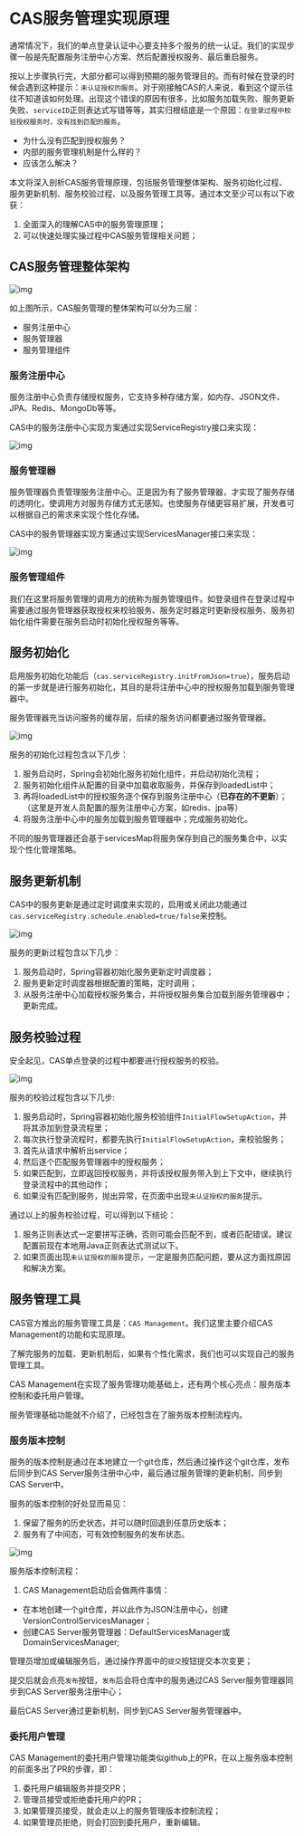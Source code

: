 #  CAS服务管理实现原理

通常情况下，我们的单点登录认证中心要支持多个服务的统一认证。我们的实现步骤一般是先配置服务注册中心方案、然后配置授权服务、最后重启服务。

按以上步骤执行完，大部分都可以得到预期的服务管理目的。而有时候在登录的时候会遇到这种提示：`未认证授权的服务`。对于刚接触CAS的人来说，看到这个提示往往不知道该如何处理。出现这个错误的原因有很多，比如服务加载失败、服务更新失败、`serviceID`正则表达式写错等等，其实归根结底是一个原因：`在登录过程中校验授权服务时，没有找到匹配的服务`。

- 为什么没有匹配到授权服务？
- 内部的服务管理机制是什么样的？
- 应该怎么解决？

本文将深入剖析CAS服务管理原理，包括服务管理整体架构、服务初始化过程、服务更新机制、服务校验过程、以及服务管理工具等。通过本文至少可以有以下收获：

1. 全面深入的理解CAS中的服务管理原理；
2. 可以快速处理实操过程中CAS服务管理相关问题；

## CAS服务管理整体架构

![img](https://pic1.zhimg.com/80/v2-4bb4324844e160e58bf0ff4a3ef7f45c_1440w.webp)

如上图所示，CAS服务管理的整体架构可以分为三层：

- 服务注册中心
- 服务管理器
- 服务管理组件

### 服务注册中心

服务注册中心负责存储授权服务，它支持多种存储方案，如内存、JSON文件、JPA、Redis、MongoDb等等。

CAS中的服务注册中心实现方案通过实现ServiceRegistry接口来实现：

![img](https://pic2.zhimg.com/80/v2-7fe5f826bfe2c97cb05dd8fc5fc8ad4d_1440w.webp)

### 服务管理器

服务管理器负责管理服务注册中心。正是因为有了服务管理器，才实现了服务存储的透明化，使调用方对服务存储方式无感知。也使服务存储更容易扩展，开发者可以根据自己的需求来实现个性化存储。

CAS中的服务管理器实现方案通过实现ServicesManager接口来实现：

![img](https://pic4.zhimg.com/80/v2-7ecbfbaa684d049dc4127123e100af33_1440w.webp)

### 服务管理组件

我们在这里将服务管理的调用方的统称为服务管理组件。如登录组件在登录过程中需要通过服务管理器获取授权来校验服务、服务定时器定时更新授权服务、服务初始化组件需要在服务启动时初始化授权服务等等。

## 服务初始化

启用服务初始化功能后（`cas.serviceRegistry.initFromJson=true`），服务启动的第一步就是进行服务初始化，其目的是将注册中心中的授权服务加载到服务管理器中。

服务管理器充当访问服务的缓存层，后续的服务访问都要通过服务管理器。

![img](https://pic2.zhimg.com/80/v2-4913e8b8c09fc85514f7d263930aaea1_1440w.webp)

服务的初始化过程包含以下几步：

1. 服务启动时，Spring会初始化服务初始化组件，并启动初始化流程；
2. 服务初始化组件从配置的目录中加载收取服务，并保存到loadedList中；
3. 再将loadedList中的授权服务逐个保存到服务注册中心（**已存在的不更新**）；（这里是开发人员配置的服务注册中心方案，如redis、jpa等）
4. 将服务注册中心中的服务加载到服务管理器中；完成服务初始化。

不同的服务管理器还会基于servicesMap将服务保存到自己的服务集合中，以实现个性化管理策略。

## 服务更新机制

CAS中的服务更新是通过定时调度来实现的，启用或关闭此功能通过`cas.serviceRegistry.schedule.enabled=true/false`来控制。

![img](https://pic2.zhimg.com/80/v2-708b36b5a9be295acb835e91b18b184d_1440w.webp)

服务的更新过程包含以下几步：

1. 服务启动时，Spring容器初始化服务更新定时调度器；
2. 服务更新定时调度器根据配置的策略，定时调用；
3. 从服务注册中心加载授权服务集合，并将授权服务集合加载到服务管理器中；更新完成。

## 服务校验过程

安全起见，CAS单点登录的过程中都要进行授权服务的校验。

![img](https://pic2.zhimg.com/80/v2-6ca6304ffc3df83eb9025645f2967e3d_1440w.webp)

服务的校验过程包含以下几步:

1. 服务启动时，Spring容器初始化服务校验组件`InitialFlowSetupAction`，并将其添加到登录流程里；
2. 每次执行登录流程时，都要先执行`InitialFlowSetupAction`，来校验服务；
3. 首先从请求中解析出service；
4. 然后逐个匹配服务管理器中的授权服务；
5. 如果匹配到，立即返回授权服务，并将该授权服务带入到上下文中，继续执行登录流程中的其他动作；
6. 如果没有匹配到服务，抛出异常，在页面中出现`未认证授权的服务`提示。

通过以上的服务校验过程，可以得到以下结论：

1. 服务正则表达式一定要拼写正确，否则可能会匹配不到，或者匹配错误。建议配置前现在本地用Java正则表达式测试以下。
2. 如果页面出现`未认证授权的服务`提示，一定是服务匹配问题，要从这方面找原因和解决方案。

## 服务管理工具

CAS官方推出的服务管理工具是：`CAS Management`。我们这里主要介绍CAS Management的功能和实现原理。

了解完服务的加载、更新机制后，如果有个性化需求，我们也可以实现自己的服务管理工具。

CAS Management在实现了服务管理功能基础上，还有两个核心亮点：服务版本控制和委托用户管理。

服务管理基础功能就不介绍了，已经包含在了服务版本控制流程内。

### 服务版本控制

服务的版本控制是通过在本地建立一个git仓库，然后通过操作这个git仓库，发布后同步到CAS Server服务注册中心中，最后通过服务管理的更新机制，同步到CAS Server中。

服务的版本控制的好处显而易见：

1. 保留了服务的历史状态，并可以随时回退到任意历史版本；
2. 服务有了中间态，可有效控制服务的发布状态。

![img](https://pic4.zhimg.com/80/v2-a5b54cc3a77eb9ffdcbcf0db797fe5d3_1440w.webp)

服务版本控制流程：

1. CAS Management启动后会做两件事情：

- 在本地创建一个git仓库，并以此作为JSON注册中心，创建VersionControlServicesManager；
- 创建CAS Server服务管理器：DefaultServicesManager或DomainServicesManager;

管理员增加或编辑服务后，通过操作界面中的`提交`按钮提交本次变更；

提交后就会点亮`发布`按钮，`发布`后会将仓库中的服务通过CAS Server服务管理器同步到CAS Server服务注册中心；

最后CAS Server通过更新机制，同步到CAS Server服务管理器中。

### 委托用户管理

CAS Management的委托用户管理功能类似github上的PR，在以上服务版本控制的前面多出了PR的步骤，即：

1. 委托用户编辑服务并提交PR；
2. 管理员接受或拒绝委托用户的PR；
3. 如果管理员接受，就会走以上的服务管理版本控制流程；
4. 如果管理员拒绝，则会打回到委托用户，重新编辑。